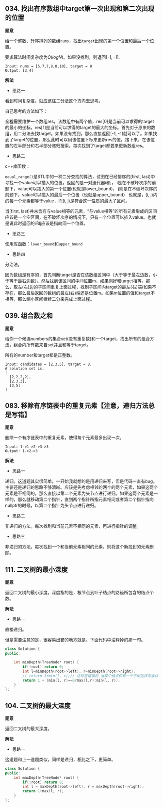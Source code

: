 ## 034. 找出有序数组中target第一次出现和第二次出现的位置

**题意**

给一个整数、升序排列的数组`nums`，找出`target`出现的第一个位置和最后一个位置。

要求算法时间复杂度为$O(log N)$。如果没找到，则返回[-1, -1].

```
Input: nums = [5,7,7,8,8,10], target = 8
Output: [3,4]
```

**解法**

- 思路一

看到时间复杂度，就应该往二分法这个方向去思考。

自己思考的方法如下：

全程需要维护一个数组res，该数组中有两个值，res[0]是当前可以求得的target的最小的坐标，res[1]是当前可以求得的target的最大的坐标。首先对于原来的数组，用二分法去找target。如果没有找到，那么直接返回[-1, -1]就可以了。如果找到了target的位置，那么此时可以用该位置下标来更新res的值。接下来，在该位置的左半部分和右半部分递归搜索，每次找到了target都要来更新数组res。

* 思路二

c++库函数：

`equal_range()`是STL中的一种二分查找的算法，试图在已经排序的[first, last)中寻找一个value可以插入的位置，返回的是一对迭代器i和j，
i是在不破坏次序的前题下，value可以插入的第一个位置(也就是lower_bound)，
j则是在不破坏次序的前题下，value可以插入的最后一个位置（也就是upper_bound）
也就是，[i, j)内的每一个元素都等于value，而[i, j)是符合这一性质的最大子区间。

当[first, last)并未含有与value相等的元素，“与value相等”的所有元素形成的区间应该是一个空区间，在不破坏次序的情况下，只有一个位置可以插入value。也就是说此时返回的i和j应该是指向同一个位置。

* 思路三

使用库函数：`lower_bound`和`upper_bound`

* 思路四

分治法。

因为数组是有序的，首先判断target是否在该数组区间中（大于等于最左边数，小于等于最右边数）。然后找到该区间的中间位置m，如果刚好和target相等，那么，取左(右)边的子区间重复上面过程，找到子区间内target的最左(右)端(如果不存在，那么最后返回的数组的最左(右)端还是位置m。如果m位置的值和target不相等，那么缩小区间继续二分来完成上面过程。

## 039. 组合数之和

**题意**

给你一个候选numbers的集合set(没有重复数)和一个target，找出所有的组合方法，组合内所有数来自set并且和等于target。

所有的number和target都是正整数。

```
Input: candidates = [2,3,5], target = 8,
A solution set is:
[
  [2,2,2,2],
  [2,3,3],
  [3,5]
]
```
## 083. 移除有序链表中的重复元素【注意，递归方法总是写错】

**题意**

删除一个有序链表中的重复元素，使得每个元素最多出现一次。

```
Input: 1->1->2->3->3
Output: 1->2->3
```

**解法**

* 思路一

递归。这道题其实很简单，一开始我就想的是用递归来写，但是代码一直有bug。主要还是递归的思路不够清晰。应该是先考虑相邻的两个的两个元素，如果这两个元素是不相同的，那么直接以第二个元素为头节点进行递归。如果这两个元素是一样的，那么就移动第二个指针，直到两个指针所指元素相同或者第二个指针指向nullptr的时候，以第二个指针为头节点进行递归。

* 思路二

非递归的方法。每次找到和当前元素不相同的元素，再进行指针的调整。

* 思路三

非递归的方法。每次找到一个和当前元素相同的元素，则将这个新找到的元素删除。

## 111. 二叉树的最小深度

**题意**

返回二叉树的最小深度。深度指的是，根节点到叶子结点的路径所包含的结点个数。

**解法**

* 思路一

直接递归。

但是需要注意的是，很容易出错的地方就是，下面代码中注释掉的那一句。

```cpp
class Solution {
public:

    int minDepth(TreeNode* root) {
        if(!root) return 0;
        int l=minDepth(root->left), r=minDepth(root->right);
        // return 1+min(l, r);// 这样是错误的 当某个结点仅有一个子树这样写会认为该结点的高度为1   而实际上路径长度指的是到叶子结点的距离，
        return 1 + (min(l, r)==0?max(l,r):min(l, r)); 
    }
};
```

## 104. 二叉树的最大深度

**题意**

返回二叉树的最大深度。

**解法**

* 思路一

这道题和上一道题类似，同样是递归，相比之下，更简单。

```cpp
class Solution {
public:
    int maxDepth(TreeNode* root) {
        if(!root) return 0;
        int l = maxDepth(root->left), r = maxDepth(root->right);
        return 1+max(l, r);
    }
};
```

